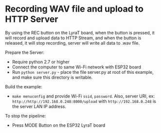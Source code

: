 # Recording WAV file and upload to HTTP Server

By using the REC button on the LyraT board, when the button is pressed, it will record and upload data to HTTP Stream, and when the button is released, it will stop recording, server will write all data to .wav file.

Prepare the Server:
- Require python 2.7 or higher
- Connect the computer to same Wi-Fi network with ESP32 board
- Run `python server.py` - place the file server.py at root of this example, and make sure this directory is writable.

Build the example: 
- `make menuconfig` and provide Wi-Fi `ssid`, `password`. Also, server URI, ex: `http://http://192.168.0.248:8000/upload` with `http://192.168.0.248` is the server LAN IP address.

To stop the pipeline:
 - Press MODE Button on the ESP32 LyraT board
